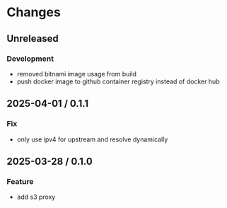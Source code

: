 # Changes

## Unreleased

### Development

- removed bitnami image usage from build
- push docker image to github container registry instead of docker hub

## 2025-04-01 / 0.1.1

### Fix

- only use ipv4 for upstream and resolve dynamically

## 2025-03-28 / 0.1.0

### Feature

- add s3 proxy
